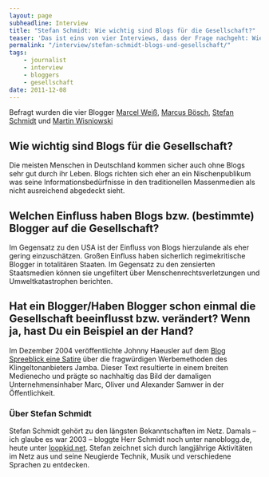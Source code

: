 ```yaml
---
layout: page
subheadline: Interview
title: "Stefan Schmidt: Wie wichtig sind Blogs für die Gesellschaft?"
teaser: 'Das ist eins von vier Interviews, dass der Frage nachgeht: Wie wichtig sind Blogs für die Gesellschaft?'
permalink: "/interview/stefan-schmidt-blogs-und-gesellschaft/"
tags:
    - journalist
    - interview
    - bloggers
    - gesellschaft
date: 2011-12-08
---
```

Befragt wurden die vier Blogger <a href="{{ site.url }}/interview/marcel-weiss-blogs-und-gesellschaft">Marcel Weiß</a>, <a href="{{ site.url }}/interview/marcus-boesch-blogs-und-gesellschaft">Marcus Bösch</a>, <a href="{{ site.url }}/interview/stefan-schmidt-blogs-und-gesellschaft">Stefan Schmidt</a> und <a href="{{ site.url }}/interview/martin-wisniowski-blogs-und-gesellschaft">Martin Wisniowski</a>



## Wie wichtig sind Blogs für die Gesellschaft?

Die meisten Menschen in Deutschland kommen sicher auch ohne Blogs sehr gut durch ihr Leben. Blogs richten sich eher an ein Nischenpublikum was seine Informationsbedürfnisse in den traditionellen Massenmedien als nicht ausreichend abgedeckt sieht.



## Welchen Einfluss haben Blogs bzw. (bestimmte) Blogger auf die Gesellschaft?

Im Gegensatz zu den USA ist der Einfluss von Blogs hierzulande als eher gering einzuschätzen. Großen Einfluss haben sicherlich regimekritische Blogger in totalitären Staaten. Im Gegensatz zu den zensierten Staatsmedien können sie ungefiltert über Menschenrechtsverletzungen und Umweltkatastrophen berichten.


## Hat ein Blogger/Haben Blogger schon einmal die Gesellschaft beeinflusst bzw. verändert? Wenn ja, hast Du ein Beispiel an der Hand?
Im Dezember 2004 veröffentlichte Johnny Haeusler auf dem <a href="http://www.spreeblick.com/2004/12/12/jamba-kurs/">Blog Spreeblick eine Satire</a> über die fragwürdigen Werbemethoden des Klingeltonanbieters Jamba. Dieser Text resultierte in einem breiten Medienecho und prägte so nachhaltig das Bild der damaligen Unternehmensinhaber Marc, Oliver und Alexander Samwer in der Öffentlichkeit.


### Über Stefan Schmidt

Stefan Schmidt gehört zu den längsten Bekanntschaften im Netz. Damals – ich glaube es war 2003 – bloggte Herr Schmidt noch unter nanoblogg.de, heute unter <a href="http://loopkid.net" target="_blank">loopkid.net</a>. Stefan zeichnet sich durch langjährige Aktivitäten im Netz aus und seine Neugierde Technik, Musik und verschiedene Sprachen zu entdecken.